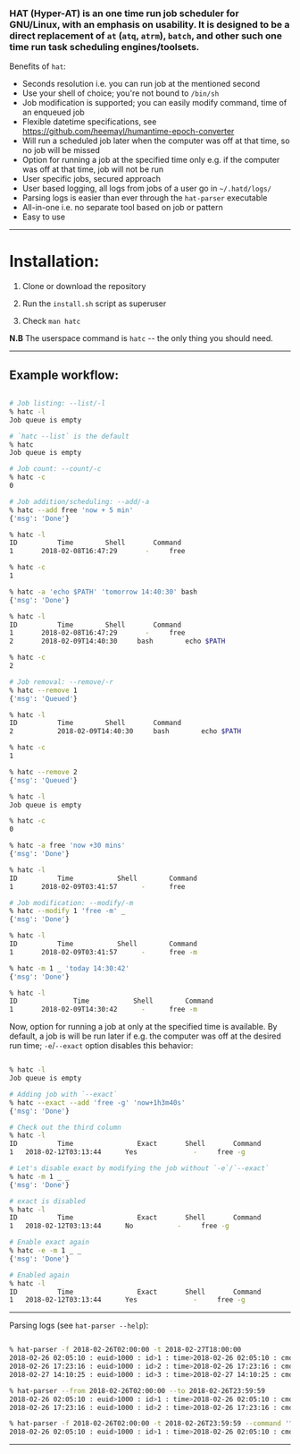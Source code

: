 ### HAT (Hyper-AT) is an one time run job scheduler for GNU/Linux, with an emphasis on usability. It is designed to be a direct replacement of `at` (`atq`, `atrm`), `batch`, and other such one time run task scheduling engines/toolsets.

Benefits of `hat`:

- Seconds resolution i.e. you can run job at the mentioned second
- Use your shell of choice; you're not bound to `/bin/sh`
- Job modification is supported; you can easily modify command, time of an enqueued job
- Flexible datetime specifications, see https://github.com/heemayl/humantime-epoch-converter
- Will run a scheduled job later when the computer was off at that time, so no job will be missed
- Option for running a job at the specified time only e.g. if the computer was off at that time, job will not be run
- User specific jobs, secured approach
- User based logging, all logs from jobs of a user go in `~/.hatd/logs/`
- Parsing logs is easier than ever through the `hat-parser` executable
- All-in-one i.e. no separate tool based on job or pattern
- Easy to use

---

# Installation:

1. Clone or download the repository

2. Run the `install.sh` script as superuser

3. Check `man hatc`

**N.B** The userspace command is `hatc` -- the only thing you should need.

---

## Example workflow:

```bash

# Job listing: --list/-l
% hatc -l
Job queue is empty

# `hatc --list` is the default
% hatc
Job queue is empty

# Job count: --count/-c
% hatc -c
0

# Job addition/scheduling: --add/-a
% hatc --add free 'now + 5 min'
{'msg': 'Done'}

% hatc -l
ID		    Time		Shell		Command
1	    2018-02-08T16:47:29		  -		free

% hatc -c
1

% hatc -a 'echo $PATH' 'tomorrow 14:40:30' bash
{'msg': 'Done'}

% hatc -l
ID		    Time		Shell		Command
1	    2018-02-08T16:47:29		  -		free
2	    2018-02-09T14:40:30		bash		echo $PATH

% hatc -c
2

# Job removal: --remove/-r
% hatc --remove 1
{'msg': 'Queued'}

% hatc -l
ID		    Time		Shell		Command
2           2018-02-09T14:40:30		bash		echo $PATH

% hatc -c
1

% hatc --remove 2
{'msg': 'Queued'}

% hatc -l
Job queue is empty

% hatc -c
0

% hatc -a free 'now +30 mins'
{'msg': 'Done'}

% hatc -l
ID		    Time	       Shell		Command
1	    2018-02-09T03:41:57		 -		free

# Job modification: --modify/-m
% hatc --modify 1 'free -m' _
{'msg': 'Done'}

% hatc -l
ID		    Time	       Shell		Command
1	    2018-02-09T03:41:57		 -		free -m

% hatc -m 1 _ 'today 14:30:42'
{'msg': 'Done'}

% hatc -l
ID     		    Time	       Shell		Command
1 	    2018-02-09T14:30:42		 -		free -m


```

Now, option for running a job at only at the specified time is available. By default, a job is will be run later if e.g. the computer was off at the desired run time; `-e`/`--exact` option disables this behavior:

```bash

% hatc -l
Job queue is empty

# Adding job with `--exact`
% hatc --exact --add 'free -g' 'now+1h3m40s'
{'msg': 'Done'}

# Check out the third column
% hatc -l
ID	        Time		        Exact		Shell		Command
1	2018-02-12T03:13:44		 Yes	          -		free -g

# Let's disable exact by modifying the job without `-e`/`--exact`
% hatc -m 1 _ _
{'msg': 'Done'}

# exact is disabled
% hatc -l
ID	        Time		        Exact		Shell		Command
1	2018-02-12T03:13:44		 No	          -		free -g

# Enable exact again
% hatc -e -m 1 _ _
{'msg': 'Done'}

# Enabled again
% hatc -l
ID	        Time		        Exact		Shell		Command
1	2018-02-12T03:13:44		 Yes	          -		free -g


```

---

Parsing logs (see `hat-parser --help`):

```bash

% hat-parser -f 2018-02-26T02:00:00 -t 2018-02-27T18:00:00
2018-02-26 02:05:10 : euid>1000 : id>1 : time>2018-02-26 02:05:10 : cmd>whoami : ret>0 :: out>foobar
2018-02-26 17:23:16 : euid>1000 : id>2 : time>2018-02-26 17:23:16 : cmd>true : ret>0 :: out>
2018-02-27 14:10:25 : euid>1000 : id>3 : time>2018-02-27 14:10:25 : cmd>whoami : ret>0 :: out>foobar

% hat-parser --from 2018-02-26T02:00:00 --to 2018-02-26T23:59:59
2018-02-26 02:05:10 : euid>1000 : id>1 : time>2018-02-26 02:05:10 : cmd>whoami : ret>0 :: out>foobar
2018-02-26 17:23:16 : euid>1000 : id>2 : time>2018-02-26 17:23:16 : cmd>true : ret>0 :: out>

% hat-parser -f 2018-02-26T02:00:00 -t 2018-02-26T23:59:59 --command '^who'
2018-02-26 02:05:10 : euid>1000 : id>1 : time>2018-02-26 02:05:10 : cmd>whoami : ret>0 :: out>foobar

```

---
